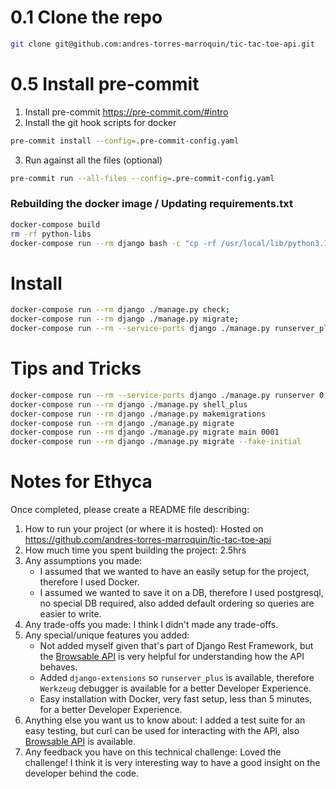 # 0.1 Clone the repo
```bash
git clone git@github.com:andres-torres-marroquin/tic-tac-toe-api.git
```

# 0.5 Install pre-commit
1. Install pre-commit https://pre-commit.com/#intro
2. Install the git hook scripts for docker
```bash
pre-commit install --config=.pre-commit-config.yaml
```
3. Run against all the files (optional)
```bash
pre-commit run --all-files --config=.pre-commit-config.yaml
```

### Rebuilding the docker image / Updating requirements.txt
```bash
docker-compose build
rm -rf python-libs
docker-compose run --rm django bash -c "cp -rf /usr/local/lib/python3.12/site-packages /code/python-libs"
```

# Install
```bash
docker-compose run --rm django ./manage.py check;
docker-compose run --rm django ./manage.py migrate;
docker-compose run --rm --service-ports django ./manage.py runserver_plus 0.0.0.0:8000
```

# Tips and Tricks
```bash
docker-compose run --rm --service-ports django ./manage.py runserver 0.0.0.0:8000
docker-compose run --rm django ./manage.py shell_plus
docker-compose run --rm django ./manage.py makemigrations
docker-compose run --rm django ./manage.py migrate
docker-compose run --rm django ./manage.py migrate main 0001
docker-compose run --rm django ./manage.py migrate --fake-initial
```


# Notes for Ethyca
Once completed, please create a README file describing:
1. How to run your project (or where it is hosted): Hosted on https://github.com/andres-torres-marroquin/tic-tac-toe-api
2. How much time you spent building the project: 2.5hrs
3. Any assumptions you made:
    - I assumed that we wanted to have an easily setup for the project, therefore I used Docker.
    - I assumed we wanted to save it on a DB, therefore I used postgresql, no special DB required, also added default ordering so queries are easier to write.
5. Any trade-offs you made: I think I didn't made any trade-offs.
6. Any special/unique features you added:
    - Not added myself given that's part of Django Rest Framework, but the [Browsable API](https://www.django-rest-framework.org/topics/browsable-api/) is very helpful for understanding how the API behaves.
    - Added `django-extensions` so `runserver_plus` is available, therefore `Werkzeug` debugger is available for a better Developer Experience.
    - Easy installation with Docker, very fast setup, less than 5 minutes, for a better Developer Experience.
8. Anything else you want us to know about: I added a test suite for an easy testing, but curl can be used for interacting with the API, also [Browsable API](https://www.django-rest-framework.org/topics/browsable-api/) is available.
9. Any feedback you have on this technical challenge: Loved the challenge! I think it is very interesting way to have a good insight on the developer behind the code.
